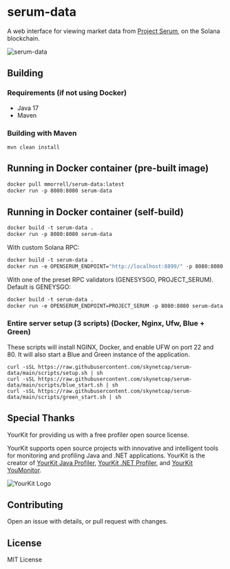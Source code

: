 # serum-data
A web interface for viewing market data from [Project Serum](https://www.projectserum.com/), on the Solana blockchain.

![serum-data](https://i.ibb.co/CJXrn4g/image.png)

## Building
### Requirements (if not using Docker)
* Java 17
* Maven

### Building with Maven
```
mvn clean install
```

## Running in Docker container (pre-built image)
```dockerfile
docker pull mmorrell/serum-data:latest
docker run -p 8080:8080 serum-data
```

## Running in Docker container (self-build)
```dockerfile
docker build -t serum-data .
docker run -p 8080:8080 serum-data
```

With custom Solana RPC:
```dockerfile
docker build -t serum-data .
docker run -e OPENSERUM_ENDPOINT="http://localhost:8899/" -p 8080:8080 serum-data
```

With one of the preset RPC validators (GENESYSGO, PROJECT_SERUM). Default is GENEYSGO:
```dockerfile
docker build -t serum-data .
docker run -e OPENSERUM_ENDPOINT=PROJECT_SERUM -p 8080:8080 serum-data
```

### Entire server setup (3 scripts) (Docker, Nginx, Ufw, Blue + Green)
These scripts will install NGINX, Docker, and enable UFW on port 22 and 80. It will also start a Blue and Green instance of the application.
```shell
curl -sSL https://raw.githubusercontent.com/skynetcap/serum-data/main/scripts/setup.sh | sh
curl -sSL https://raw.githubusercontent.com/skynetcap/serum-data/main/scripts/blue_start.sh | sh
curl -sSL https://raw.githubusercontent.com/skynetcap/serum-data/main/scripts/green_start.sh | sh
```

## Special Thanks
YourKit for providing us with a free profiler open source license.

YourKit supports open source projects with innovative and intelligent tools
for monitoring and profiling Java and .NET applications.
YourKit is the creator of <a href="https://www.yourkit.com/java/profiler/">YourKit Java Profiler</a>,
<a href="https://www.yourkit.com/.net/profiler/">YourKit .NET Profiler</a>,
and <a href="https://www.yourkit.com/youmonitor/">YourKit YouMonitor</a>.

![YourKit Logo](https://www.yourkit.com/images/yklogo.png)

## Contributing
Open an issue with details, or pull request with changes.

## License
MIT License